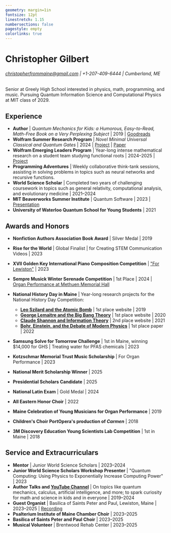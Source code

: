 ```yaml
---
geometry: margin=1in
fontsize: 12pt
linestretch: 1.15
numbersections: false
pagestyle: empty
colorlinks: true
---
```

# Christopher Gilbert

###### [christopherfrommaine@gmail.com](mailto:christopherfrommaine@gmail.com) | +1-207-409-6444 | Cumberland, ME

Senior at Greely High School interested in physics, math, programming, and music. 
Pursuing Quantum Information Science and Computational Physics at MIT class of 2029.

## Experience

- **Author** | _Quantum Mechanics for Kids: a Humorous, Easy-to-Read, Math-Free Book on a Very Perplexing Subject_ | 2019 | [Goodreads](https://www.goodreads.com/book/show/52255113-quantum-mechanics-for-kids)
- **Wolfram Summer Research Program** | _Novel Minimal Universal Classical and Quantum Gates_ | 2024 | [Project](https://community.wolfram.com/groups/-/m/t/3214252) | [Paper](https://christopherfrommaine.netlify.app/assets/UniversalQuantumGates.pdf)
- **Wolfram Emerging Leaders Program** | Year-long intense mathematical research on a student team studying functional roots | 2024–2025 | [Project](https://community.wolfram.com/groups/-/m/t/3379973)
- **Programming Adventures** | Weekly collaborative think-tank sessions, assisting in solving problems in topics such as neural networks and recursive functions.
- **World Science Scholar** | Completed two years of challenging coursework in topics such as general relativity, computational analysis, and evolutionary medicine | 2021–2024
- **MIT Beaverworks Summer Institute** | Quantum Software | 2023 | [Presentation](https://youtu.be/ZznIlmkSVj4)
- **University of Waterloo Quantum School for Young Students** | 2021

## Awards and Honors

- **Nonfiction Authors Association Book Award** | Silver Medal | 2019
- **Rise for the World** | Global Finalist | for Creating STEM Communication Videos | 2023
- **XVII Golden Key International Piano Composition Competition** | ["For Lewiston"](https://youtu.be/bWQxTFo2z10?si=XZEPI6n8eHlIkbLX) | 2023
- **Sempre Musick Winter Serenade Competition** | 1st Place | 2024 | [Organ Performance at Methuen Memorial Hall](https://youtu.be/tzBzztInZ4M?si=kwdWrIv7RK_k43tg)
- **National History Day in Maine** | Year-long research projects for the National History Day Competition:
    - **[Leo Szilard and the Atomic Bomb](http://68999187.nhd.weebly.com/)** | 1st place website | 2019
    - **[George Lemaitre and the Big Bang Theory](https://20-72146579.nhdwebcentral.org/)** | 1st place website | 2020
    - **[Claude Shannon and Information Theory](https://21-07081439.nhdwebcentral.org/)** | 2nd place website | 2021
    - **[Bohr, Einstein, and the Debate of Modern Physics](https://drive.google.com/file/d/1gINOfSicnW34-_Qmne_pO_dFxOiUMyEU/view)** | 1st place paper | 2022
    
- **Samsung Solve for Tomorrow Challenge** | 1st in Maine, winning $14,000 for GHS | Treating water for PFAS chemicals | 2023
- **Kotzschmar Memorial Trust Music Scholarship** | For Organ Performance | 2023
- **National Merit Scholarship Winner** | 2025
- **Presidential Scholars Candidate** | 2025
- **National Latin Exam** | Gold Medal | 2024
- **All Eastern Honor Choir** | 2022
- **Maine Celebration of Young Musicians for Organ Performance** | 2019
- **Children's Choir PortOpera's production of _Carmen_** | 2018
- **3M Discovery Education Young Scientists Lab Competition** | 1st in Maine | 2018

## Service and Extracurriculars

- **Mentor** | Junior World Science Scholars | 2023–2024
- **Junior World Science Scholars Workshop Presenter** | "Quantum Computing: Using Physics to Exponentially Increase Computing Power" | 2023
- **Author Talks and [YouTube Channel](https://www.youtube.com/@cpgtv123)** | On topics like quantum mechanics, calculus, artificial intelligence, and more; to spark curiosity for math and science in kids and in everyone | 2019–2024
- **Guest Organist** | Basilica of Saints Peter and Paul, Lewiston, Maine | 2023–2025 | [Recording](https://www.youtube.com/watch?v=BmG57uQmzj4)
- **Psalterium Institute of Maine Chamber Choir** | 2023–2025
- **Basilica of Saints Peter and Paul Choir** | 2023–2025
- **Musical Volunteer** | Brentwood Rehab Center | 2023–2025

